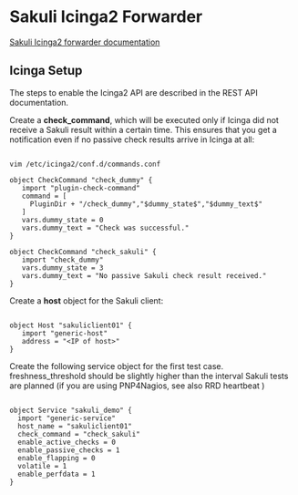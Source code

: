 # Sakuli Icinga2 Forwarder

[Sakuli Icinga2 forwarder documentation](https://sakuli.io/docs/enterprise_features/icinga/)

## Icinga Setup

The steps to enable the Icinga2 API are described in the REST API documentation.

Create a **check_command**, which will be executed only if Icinga did not receive a Sakuli result within a certain time. This ensures that you get a notification even if no passive check results arrive in Icinga at all:

```

vim /etc/icinga2/conf.d/commands.conf

object CheckCommand "check_dummy" {
   import "plugin-check-command"
   command = [
     PluginDir + "/check_dummy","$dummy_state$","$dummy_text$"
   ]
   vars.dummy_state = 0
   vars.dummy_text = "Check was successful."
}

object CheckCommand "check_sakuli" {
   import "check_dummy"
   vars.dummy_state = 3
   vars.dummy_text = "No passive Sakuli check result received."
}

```

Create a **host** object for the Sakuli client:

```

object Host "sakuliclient01" {
   import "generic-host"
   address = "<IP of host>"
}

```

Create the following service object for the first test case. freshness_threshold should be slightly higher than the interval Sakuli tests are planned (if you are using PNP4Nagios, see also RRD heartbeat )

```

object Service "sakuli_demo" {
  import "generic-service"
  host_name = "sakuliclient01"
  check_command = "check_sakuli"
  enable_active_checks = 0
  enable_passive_checks = 1
  enable_flapping = 0
  volatile = 1
  enable_perfdata = 1
}

```

